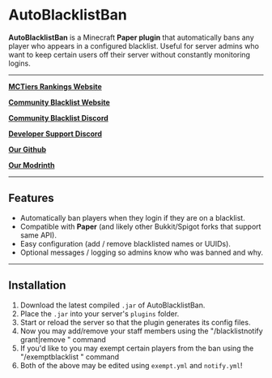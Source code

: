 # AutoBlacklistBan

**AutoBlacklistBan** is a Minecraft **Paper plugin** that automatically bans any player who appears in a configured blacklist. Useful for server admins who want to keep certain users off their server without constantly monitoring logins.

---
[**MCTiers Rankings Website**](https://mctiers.com/)

[**Community Blacklist Website**](https://mcblacklist.com/)

[**Community Blacklist Discord**](https://discord.gg/RjahuQgNXV)

[**Developer Support Discord**](https://discord.gg/hYw2Tdv5BH)

**[Our Github](https://github.com/MCBlacklist/AutoBlacklistBan-Plugin/)**

**[Our Modrinth](https://modrinth.com/organization/mcblacklist-dev)**

---

## Features

- Automatically ban players when they login if they are on a blacklist.  
- Compatible with **Paper** (and likely other Bukkit/Spigot forks that support same API).  
- Easy configuration (add / remove blacklisted names or UUIDs).  
- Optional messages / logging so admins know who was banned and why.

---

## Installation

1. Download the latest compiled `.jar` of AutoBlacklistBan.  
2. Place the `.jar` into your server's `plugins` folder.  
3. Start or reload the server so that the plugin generates its config files.
4. Now you may add/remove your staff members using the "/blacklistnotify grant|remove <name>" command
5. If you'd like to you may exempt certain players from the ban using the "/exemptblacklist <name>" command
6. Both of the above may be edited using `exempt.yml` and `notify.yml`!
